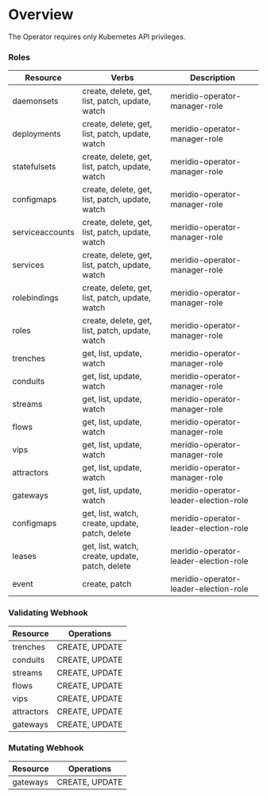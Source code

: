 # Overview

The Operator requires only Kubernetes API privileges.

### Roles

Resource | Verbs | Description
--- | --- | ---
daemonsets | create, delete, get, list, patch, update, watch | meridio-operator-manager-role
deployments | create, delete, get, list, patch, update, watch | meridio-operator-manager-role
statefulsets | create, delete, get, list, patch, update, watch | meridio-operator-manager-role
configmaps | create, delete, get, list, patch, update, watch | meridio-operator-manager-role
serviceaccounts | create, delete, get, list, patch, update, watch | meridio-operator-manager-role
services | create, delete, get, list, patch, update, watch | meridio-operator-manager-role
rolebindings | create, delete, get, list, patch, update, watch | meridio-operator-manager-role
roles | create, delete, get, list, patch, update, watch | meridio-operator-manager-role
trenches | get, list, update, watch | meridio-operator-manager-role
conduits | get, list, update, watch | meridio-operator-manager-role
streams | get, list, update, watch | meridio-operator-manager-role
flows | get, list, update, watch | meridio-operator-manager-role
vips | get, list, update, watch | meridio-operator-manager-role
attractors | get, list, update, watch | meridio-operator-manager-role
gateways | get, list, update, watch | meridio-operator-leader-election-role
configmaps | get, list, watch, create, update, patch, delete | meridio-operator-leader-election-role
leases | get, list, watch, create, update, patch, delete | meridio-operator-leader-election-role
event | create, patch | meridio-operator-leader-election-role

### Validating Webhook

Resource | Operations
--- | ---
trenches | CREATE, UPDATE
conduits | CREATE, UPDATE
streams | CREATE, UPDATE
flows | CREATE, UPDATE
vips | CREATE, UPDATE
attractors | CREATE, UPDATE
gateways | CREATE, UPDATE

### Mutating Webhook

Resource | Operations
--- | ---
gateways | CREATE, UPDATE